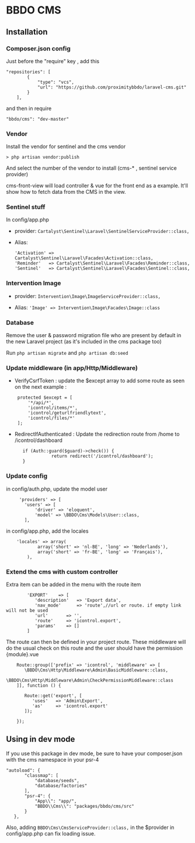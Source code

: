 # BBDO CMS

## Installation

   ### Composer.json config
   
   Just before the "require" key , add this
   
    "repositories": [
            {
                "type": "vcs",
                "url": "https://github.com/proximitybbdo/laravel-cms.git"
            }
        ],
        
   and then in require
    
    "bbdo/cms": "dev-master"     

   ### Vendor    
   Install the vendor for sentinel and the cms vendor 
    
    > php artisan vendor:publish
       
   And select the number of the vendor to install  (cms-* , sentinel service provider)
   
   cms-front-view will load controller & vue for the front end as a example. It'll show how to fetch data from the CMS in the view.
   
   ### Sentinel stuff
   
   In config/app.php
   
   - provider: `Cartalyst\Sentinel\Laravel\SentinelServiceProvider::class,`
   - Alias: 
   
         'Activation' => Cartalyst\Sentinel\Laravel\Facades\Activation::class,
         'Reminder'   => Cartalyst\Sentinel\Laravel\Facades\Reminder::class,
         'Sentinel'   => Cartalyst\Sentinel\Laravel\Facades\Sentinel::class,

   ### Intervention Image
   
   - provider: `Intervention\Image\ImageServiceProvider::class,`
   
   - Alias: `'Image' => Intervention\Image\Facades\Image::class`
   
   ### Database
   
   Remove the user & password migration file who are present by default in the new Laravel project (as it's included in the cms package too)
   
   Run `php artisan migrate` and `php artisan db:seed` 


   ### Update middleware (in app/Http/Middleware)
   
   
   -  VerifyCsrfToken : update the $except array to add some route as seen on the next example :
   
           protected $except = [
               '*/api/*',
               'icontrol/items/*',
               'icontrol/geturlfriendlytext',
               'icontrol/files/*'  
           ];
   
   - RedirectIfAuthenticated : Update the redirection route from /home to /icontrol/dashboard
   
            if (Auth::guard($guard)->check()) {
                       return redirect('/icontrol/dashboard');
            }
   
   ### Update config
   
   in config/auth.php, update the model user 
   
         'providers' => [
           'users' => [
               'driver' => 'eloquent',
               'model' => \BBDO\Cms\Models\User::class,
           ],
           
   in config/app.php, add the locales
   
        'locales' => array(
                array('short' => 'nl-BE', 'long' => 'Nederlands'),
                array('short' => 'fr-BE', 'long' => 'Français'),
            ),        
 
   ### Extend the cms with custom controller
   
   Extra item can be added in the menu with the route item
   
            'EXPORT'    => [
               'description'   => 'Export data',
               'nav_mode'      => 'route',//url or route. if empty link will not be used
               'url'       => '',
               'route'     => 'icontrol.export',
               'params'    => []
            ]
       
   The route can then be defined in your project route. These middleware will do the usual check on this route and the user should have the permission {module}.vue
   
        Route::group(['prefix' => 'icontrol', 'middleware' => [
           \BBDO\Cms\Http\Middleware\Admin\BasicMiddleware::class,
           \BBDO\Cms\Http\Middleware\Admin\CheckPermissionMiddleware::class
        ]], function () {
   
           Route::get('export', [
              'uses'   => 'Admin\Export',
              'as'     => 'icontrol.export'
           ]);
   
        });
    
 ## Using in dev mode
 
   If you use this package in dev mode, be sure to have your composer.json with the cms namespace in your psr-4
   
    "autoload": {
           "classmap": [
               "database/seeds",
               "database/factories"
           ],
           "psr-4": {
               "App\\": "app/",
               "BBDO\\Cms\\": "packages/bbdo/cms/src"
           }
       }, 
       
   Also, adding `BBDO\Cms\CmsServiceProvider::class,` in the $provider in config/app.php can fix loading issue.   